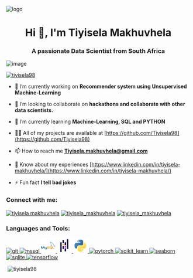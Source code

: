 ![logo](https://github.com/Tiyisela98/Tiyisela98/blob/main/Tiyisela%20Banner.png)
<h1 align="center">Hi 👋, I'm Tiyisela Makhuvhela</h1>
<h3 align="center">A passionate Data Scientist from South Africa</h3>

![image](https://user-images.githubusercontent.com/112703553/222470507-d11dfba5-ab66-4f2b-b4f8-7c1aeae79335.png)
>
<p align="left"> <a href="https://github.com/ryo-ma/github-profile-trophy"><img src="https://github-profile-trophy.vercel.app/?username=tiyisela98" alt="tiyisela98" /></a> </p>

- 🔭 I’m currently working on **Recommender system using Unsupervised Machine-Learning**

- 👯 I’m looking to collaborate on **hackathons and collaborate with other data scientists.**

- 🌱 I’m currently learning **Machine-Learning, SQL and PYTHON**

- 👨‍💻 All of my projects are available at [https://github.com/Tiyisela98](https://github.com/Tiyisela98)

- 📫 How to reach me **Tiyisela.makhuvhela@gmail.com**

- 📄 Know about my experiences [https://www.linkedin.com/in/tiyisela-makhuvhela/](https://www.linkedin.com/in/tiyisela-makhuvhela/)

- ⚡ Fun fact **I tell bad jokes**

<h3 align="left">Connect with me:</h3>
<p align="left">
<a href="https://linkedin.com/in/tiyisela makhuvhela" target="blank"><img align="center" src="https://raw.githubusercontent.com/rahuldkjain/github-profile-readme-generator/master/src/images/icons/Social/linked-in-alt.svg" alt="tiyisela makhuvhela" height="30" width="40" /></a>
<a href="https://kaggle.com/tiyisela_makhuvhela" target="blank"><img align="center" src="https://raw.githubusercontent.com/rahuldkjain/github-profile-readme-generator/master/src/images/icons/Social/kaggle.svg" alt="tiyisela_makhuvhela" height="30" width="40" /></a>
<a href="https://www.hackerrank.com/tiyisela_makhuvhela" target="blank"><img align="center" src="https://raw.githubusercontent.com/rahuldkjain/github-profile-readme-generator/master/src/images/icons/Social/hackerrank.svg" alt="tiyisela_makhuvhela" height="30" width="40" /></a>
</p>

<h3 align="left">Languages and Tools:</h3>
<p align="left"> <a href="https://git-scm.com/" target="_blank" rel="noreferrer"> <img src="https://www.vectorlogo.zone/logos/git-scm/git-scm-icon.svg" alt="git" width="40" height="40"/> </a> <a href="https://www.microsoft.com/en-us/sql-server" target="_blank" rel="noreferrer"> <img src="https://www.svgrepo.com/show/303229/microsoft-sql-server-logo.svg" alt="mssql" width="40" height="40"/> </a> <a href="https://www.mysql.com/" target="_blank" rel="noreferrer"> <img src="https://raw.githubusercontent.com/devicons/devicon/master/icons/mysql/mysql-original-wordmark.svg" alt="mysql" width="40" height="40"/> </a> <a href="https://pandas.pydata.org/" target="_blank" rel="noreferrer"> <img src="https://raw.githubusercontent.com/devicons/devicon/2ae2a900d2f041da66e950e4d48052658d850630/icons/pandas/pandas-original.svg" alt="pandas" width="40" height="40"/> </a> <a href="https://www.python.org" target="_blank" rel="noreferrer"> <img src="https://raw.githubusercontent.com/devicons/devicon/master/icons/python/python-original.svg" alt="python" width="40" height="40"/> </a> <a href="https://pytorch.org/" target="_blank" rel="noreferrer"> <img src="https://www.vectorlogo.zone/logos/pytorch/pytorch-icon.svg" alt="pytorch" width="40" height="40"/> </a> <a href="https://scikit-learn.org/" target="_blank" rel="noreferrer"> <img src="https://upload.wikimedia.org/wikipedia/commons/0/05/Scikit_learn_logo_small.svg" alt="scikit_learn" width="40" height="40"/> </a> <a href="https://seaborn.pydata.org/" target="_blank" rel="noreferrer"> <img src="https://seaborn.pydata.org/_images/logo-mark-lightbg.svg" alt="seaborn" width="40" height="40"/> </a> <a href="https://www.sqlite.org/" target="_blank" rel="noreferrer"> <img src="https://www.vectorlogo.zone/logos/sqlite/sqlite-icon.svg" alt="sqlite" width="40" height="40"/> </a> <a href="https://www.tensorflow.org" target="_blank" rel="noreferrer"> <img src="https://www.vectorlogo.zone/logos/tensorflow/tensorflow-icon.svg" alt="tensorflow" width="40" height="40"/> </a> </p>

<p>&nbsp;<img align="center" src="https://github-readme-stats.vercel.app/api?username=tiyisela98&show_icons=true&locale=en" alt="tiyisela98" /></p>
                                                                                                                                            






